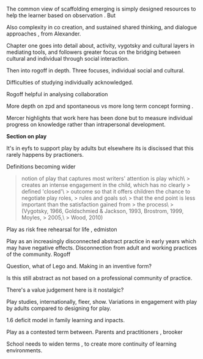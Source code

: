The common view of scaffolding emerging is simply designed resources to help the learner based on observation . But

Also complexity in co creation, and sustained shared thinking, and dialogue approaches , from Alexander.

Chapter one goes into detail about, activity, vygotsky and cultural layers in mediating tools, and followers greater focus on the bridging between cultural and individual through social interaction.

Then into rogoff in depth. Three focuses, individual social and cultural.

Difficulties of studying individually acknowledged.

Rogoff helpful in analysing collaboration

More depth on zpd and spontaneous vs more long term concept forming .

Mercer highlights that work here has been done but to measure individual progress on knowledge rather than intrapersonal development.

**Section on play**

It\'s in eyfs to support play by adults but elsewhere its is discissed that this rarely happens by practioners.

Definitions becoming wider

> notion of play that captures most writers\' attention is play which\ > creates an intense engagement in the child, which has no clearly > defined \'closed\'\ > outcome so that it offers children the chance to negotiate play roles, > rules and goals so\ > that the end point is less important than the satisfaction gained from > the process\ > (Vygotsky, 1966, Goldschmied & Jackson, 1993, Brostrom, 1999, Moyles, > 2005,\ > Wood, 2010)

Play as risk free rehearsal for life , edmiston

Play as an increasingly disconnected abstract practice in early years which may have negative effects. Disconnection from adult and working practices of the community. Rogoff

Question, what of Lego and. Making in an inventive form?

Is this still abstract as not based on a professional community of practice.

There\'s a value judgement here is it nostalgic?

Play studies, internationally, fleer, show. Variations in engagement with play by adults compared to designing for play.

1.6 deficit model in family learning and inpacts.

Play as a contested term between. Parents and practitioners , brooker

School needs to widen terms , to create more continuity of learning environments. 